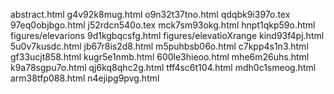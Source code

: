 abstract.html
g4v92k8mug.html
o9n32t37tno.html
qdqbk9i397o.tex
97eq0objbgo.html
j52rdcn540o.tex
mck7sm93okg.html
hnpt1qkp59o.html
figures/elevarions
9d1kgbqcsfg.html
figures/elevatioXrange
kind93f4pj.html
5u0v7kusdc.html
jb67r8is2d8.html
m5puhbsb06o.html
c7kpp4s1n3.html
gf33ucjt858.html
kugr5e1nmb.html
600le3hieoo.html
mhe6m26uhs.html
k9a78sgpu7o.html
qj6kq8qhc2g.html
tff4sc6t104.html
mdh0c1smeog.html
arm38tfp088.html
n4ejipg9pvg.html